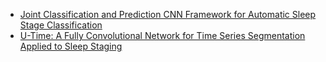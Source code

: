 
- [Joint Classification and Prediction CNN Framework for Automatic Sleep Stage Classification](https://arxiv.org/pdf/1805.06546.pdf)
- [U-Time: A Fully Convolutional Network for Time Series Segmentation Applied to Sleep Staging](https://arxiv.org/pdf/1910.11162.pdf)
